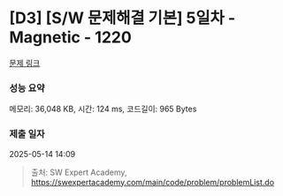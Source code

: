 # [D3] [S/W 문제해결 기본] 5일차 - Magnetic - 1220 

[문제 링크](https://swexpertacademy.com/main/code/problem/problemDetail.do?contestProbId=AV14hwZqABsCFAYD) 

### 성능 요약

메모리: 36,048 KB, 시간: 124 ms, 코드길이: 965 Bytes

### 제출 일자

2025-05-14 14:09



> 출처: SW Expert Academy, https://swexpertacademy.com/main/code/problem/problemList.do